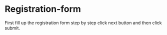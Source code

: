 # Registration-form

First fill up the registration form step by step
 click next button and then click submit.
